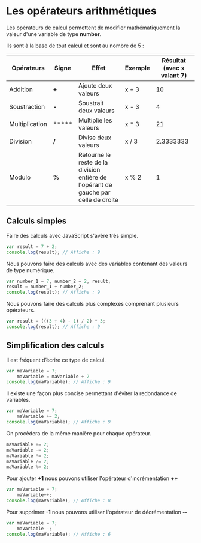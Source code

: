# Les opérateurs arithmétiques

Les opérateurs de calcul permettent de modifier mathématiquement la valeur d'une variable de type **number**.

Ils sont à la base de tout calcul et sont au nombre de 5 :

| Opérateurs | Signe | Effet | Exemple | Résultat (avec x valant 7) |
| -- | -- | -- | -- | -- |
| Addition | **+** | Ajoute deux valeurs | x + 3 | 10 |
| Soustraction | **-** | Soustrait deux valeurs | x - 3 | 4 |
| Multiplication | ***** | Multiplie les valeurs | x * 3 | 21 |
| Division | **/** | Divise deux valeurs | x / 3 | 2.3333333 |
| Modulo | **%** | Retourne le reste de la division entière de l'opérant de gauche par celle de droite | x % 2 | 1 |

## Calculs simples

Faire des calculs avec JavaScript s'avère très simple.

```js
var result = 7 + 2;
console.log(result); // Affiche : 9
```

Nous pouvons faire des calculs avec des variables contenant des valeurs de type numérique.

```js
var number_1 = 7, number_2 = 2, result;
result = number_1 + number_2;
console.log(result); // Affiche : 9
```

Nous pouvons faire des calculs plus complexes comprenant plusieurs opérateurs.

```js
var result = (((3 + 4) - 1) / 2) * 3;
console.log(result); // Affiche : 9
```

## Simplification des calculs

Il est fréquent d’écrire ce type de calcul.
```js
var maVariable = 7;
    maVariable = maVariable + 2
console.log(maVariable); // Affiche : 9
```

Il existe une façon plus concise permettant d'éviter la redondance de variables.

```js
var maVariable = 7;
    maVariable += 2;
console.log(maVariable); // Affiche : 9
```

On procèdera de la même manière pour chaque opérateur.

```js
maVariable += 2;
maVariable -= 2;
maVariable *= 2;
maVariable /= 2;
maVariable %= 2;
```

Pour ajouter **+1** nous pouvons utiliser l'opérateur d'incrémentation **++**
```js
var maVariable = 7;
    maVariable++;
console.log(maVariable); // Affiche : 8
```

Pour supprimer **-1** nous pouvons utiliser l'opérateur de décrémentation **--**
```js
var maVariable = 7;
    maVariable--;
console.log(maVariable); // Affiche : 6
```
